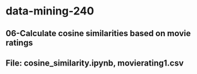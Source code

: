 # data-mining-240

## 06-Calculate cosine similarities based on movie ratings 
## File: cosine_similarity.ipynb, movierating1.csv
